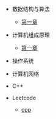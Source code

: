 <!-- docs/_sidebar.md -->
- 数据结构与算法
  - [第一章](/%E6%95%B0%E6%8D%AE%E7%BB%93%E6%9E%84%E4%B8%8E%E7%AE%97%E6%B3%95/DataStructureAndAlgorithm.md)

- 计算机组成原理
  - [第一章](/%E6%93%8D%E4%BD%9C%E7%B3%BB%E7%BB%9F/OperatingSystem.md)

- 操作系统


- 计算机网络 
- C++
- Leetcode
  - [cpp](/Leetcode/Leetcode_CPP.md)
